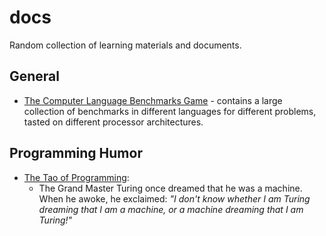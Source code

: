 docs
====

Random collection of learning materials and documents.


## General

- [The Computer Language Benchmarks Game](http://benchmarksgame.alioth.debian.org/) - contains a large collection of benchmarks in different languages for different problems, tasted on different processor architectures.


## Programming Humor

- [The Tao of Programming](http://www.mit.edu/~xela/tao.html):
  - The Grand Master Turing once dreamed that he was a machine. When he awoke, he exclaimed:
    _"I don't know whether I am Turing dreaming that I am a machine, or a machine dreaming that I am Turing!"_
